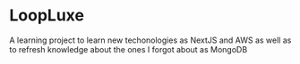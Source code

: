 # LoopLuxe

A learning project to learn new techonologies as NextJS and AWS as well as to refresh knowledge about the ones I forgot about as MongoDB
